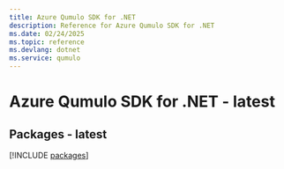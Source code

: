 ```yaml
---
title: Azure Qumulo SDK for .NET
description: Reference for Azure Qumulo SDK for .NET
ms.date: 02/24/2025
ms.topic: reference
ms.devlang: dotnet
ms.service: qumulo
---
```

# Azure Qumulo SDK for .NET - latest
## Packages - latest
[!INCLUDE [packages](qumulo-index.md)]